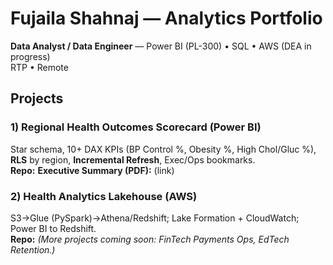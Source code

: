 # Fujaila Shahnaj — Analytics Portfolio

**Data Analyst / Data Engineer** — Power BI (PL-300) • SQL • AWS (DEA in progress)  
RTP • Remote

## Projects
### 1) Regional Health Outcomes Scorecard (Power BI)
Star schema, 10+ DAX KPIs (BP Control %, Obesity %, High Chol/Gluc %), **RLS** by region, **Incremental Refresh**, Exec/Ops bookmarks.  
**Repo:** 
**Executive Summary (PDF):** (link)  
### 2) Health Analytics Lakehouse (AWS)
S3→Glue (PySpark)→Athena/Redshift; Lake Formation + CloudWatch; Power BI to Redshift.  
**Repo:**
*(More projects coming soon: FinTech Payments Ops, EdTech Retention.)*
